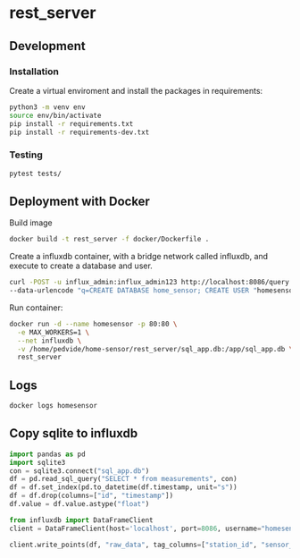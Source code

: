 # rest_server

## Development

### Installation

Create a virtual enviroment and install the packages in requirements:

```bash
python3 -m venv env
source env/bin/activate
pip install -r requirements.txt
pip install -r requirements-dev.txt
```

### Testing

```bash
pytest tests/
```

## Deployment with Docker

Build image

```bash
docker build -t rest_server -f docker/Dockerfile .
```

Create a influxdb container, with a bridge network called influxdb,
and execute to create a database and user.

```bash
curl -POST -u influx_admin:influx_admin123 http://localhost:8086/query \
--data-urlencode "q=CREATE DATABASE home_sensor; CREATE USER "homesensor" WITH PASSWORD 'homesensor123'; GRANT ALL ON "home_sensor" TO "homesensor""
```

Run container:

```bash
docker run -d --name homesensor -p 80:80 \
  -e MAX_WORKERS=1 \
  --net influxdb \
  -v /home/pedvide/home-sensor/rest_server/sql_app.db:/app/sql_app.db \
  rest_server
```

## Logs

```bash
docker logs homesensor
```

## Copy sqlite to influxdb

```python
import pandas as pd
import sqlite3
con = sqlite3.connect("sql_app.db")
df = pd.read_sql_query("SELECT * from measurements", con)
df = df.set_index(pd.to_datetime(df.timestamp, unit="s"))
df = df.drop(columns=["id", "timestamp"])
df.value = df.value.astype("float")

from influxdb import DataFrameClient
client = DataFrameClient(host='localhost', port=8086, username="homesensor", password="", database="home_sensor")

client.write_points(df, "raw_data", tag_columns=["station_id", "sensor_id", "magnitude_id"], field_columns=["value"], time_precision="s", batch_size=1000)
```
